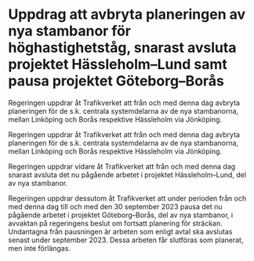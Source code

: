 # Uppdrag att avbryta planeringen av nya stambanor för höghastighetståg, snarast avsluta projektet Hässleholm–Lund samt pausa projektet Göteborg–Borås

Regeringen uppdrar åt Trafikverket att från och med denna dag avbryta planeringen för de s.k. centrala systemdelarna av de nya stambanorna, mellan Linköping och Borås respektive Hässleholm via Jönköping.

Regeringen uppdrar åt Trafikverket att från och med denna dag avbryta planeringen för de s.k. centrala systemdelarna av de nya stambanorna, mellan Linköping och Borås respektive Hässleholm via Jönköping.

Regeringen uppdrar vidare åt Trafikverket att från och med denna dag
snarast avsluta det nu pågående arbetet i projektet Hässleholm–Lund, del av nya stambanor.

Regeringen uppdrar dessutom åt Trafikverket att under perioden från och med denna dag till och med den 30 september 2023 pausa det nu pågående arbetet i projektet Göteborg–Borås, del av nya stambanor, i avvaktan på regeringens beslut om fortsatt planering för sträckan. Undantagna från pausningen är arbeten som enligt avtal ska avslutas senast under september 2023. Dessa arbeten får slutföras som planerat, men inte förlängas.
